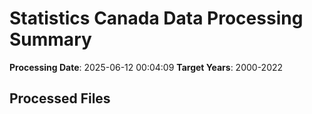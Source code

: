 # Statistics Canada Data Processing Summary

**Processing Date**: 2025-06-12 00:04:09
**Target Years**: 2000-2022

## Processed Files

